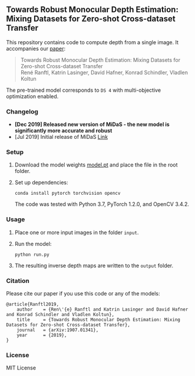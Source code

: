 ## Towards Robust Monocular Depth Estimation: Mixing Datasets for Zero-shot Cross-dataset Transfer

This repository contains code to compute depth from a single image. It accompanies our [paper](https://arxiv.org/abs/1907.01341):

>Towards Robust Monocular Depth Estimation: Mixing Datasets for Zero-shot Cross-dataset Transfer  
René Ranftl, Katrin Lasinger, David Hafner, Konrad Schindler, Vladlen Koltun

The pre-trained model corresponds to `DS 4` with multi-objective optimization enabled.

### Changelog 
* **[Dec 2019] Released new version of MiDaS - the new model is significantly more accurate and robust**
* [Jul 2019] Initial release of MiDaS [Link](https://github.com/intel-isl/MiDaS/releases/tag/v1)

### Setup 

1) Download the model weights [model.pt](https://drive.google.com/file/d/1nqW_Hwj86kslfsXR7EnXpEWdO2csz1cC) and place the
file in the root folder.

2) Set up dependencies: 

    ```shell
    conda install pytorch torchvision opencv
    ```

   The code was tested with Python 3.7, PyTorch 1.2.0, and OpenCV 3.4.2.

    
### Usage

1) Place one or more input images in the folder `input`.

2) Run the model:

    ```shell
    python run.py
    ```

3) The resulting inverse depth maps are written to the `output` folder.


### Citation

Please cite our paper if you use this code or any of the models:
```
@article{Ranftl2019,
	author    = {Ren\'{e} Ranftl and Katrin Lasinger and David Hafner and Konrad Schindler and Vladlen Koltun},
	title     = {Towards Robust Monocular Depth Estimation: Mixing Datasets for Zero-shot Cross-dataset Transfer},
	journal   = {arXiv:1907.01341},
	year      = {2019},
}
```


### License 

MIT License 
